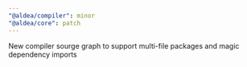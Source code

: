 ```yaml
---
"@aldea/compiler": minor
"@aldea/core": patch
---
```


New compiler sourge graph to support multi-file packages and magic dependency imports
